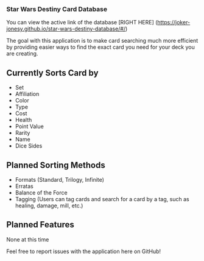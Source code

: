 ### Star Wars Destiny Card Database
You can view the active link of the database [RIGHT HERE] (https://joker-jonesy.github.io/star-wars-destiny-database/#/)

The goal with this application is to make card searching much more efficient by providing easier ways to find the exact card you need for your deck you are creating.

## Currently Sorts Card by
* Set
* Affiliation
* Color
* Type
* Cost
* Health
* Point Value
* Rarity
* Name
* Dice Sides

## Planned Sorting Methods
* Formats (Standard, Trilogy, Infinite)
* Erratas
* Balance of the Force
* Tagging (Users can tag cards and search for a card by a tag, such as healing, damage, mill, etc.)

## Planned Features
None at this time

Feel free to report issues with the application here on GitHub!
